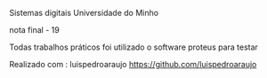 Sistemas digitais 
Universidade do Minho 

nota final - 19 

Todas trabalhos práticos foi utilizado o software proteus para testar 

Realizado com :
luispedroaraujo https://github.com/luispedroaraujo
